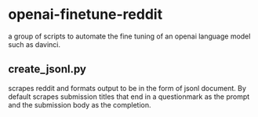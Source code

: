 # openai-finetune-reddit
a group of scripts to automate the fine tuning of an openai language model such as davinci.
## create_jsonl.py
scrapes reddit and formats output to be in the form of jsonl document.  By default scrapes submission titles that end in a questionmark as the prompt and the submission body as the completion.

